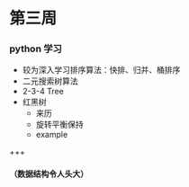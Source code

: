 # 第三周

### python 学习

+ 较为深入学习排序算法：快排、归并、桶排序
+ 二元搜索树算法
+  2-3-4 Tree
+ 红黑树
  + 来历
  + 旋转平衡保持
  + example

+++

#### （数据结构令人头大）



